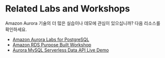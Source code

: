 # Related Labs and Workshops

Amazon Aurora 기술의 더 많은 실습이나 데모에 관심이 있으십니까? 다음 리소스를 확인하세요.

* [Amazon Aurora Labs for PostgreSQL](https://awsauroralabspostgres.com/)
* [Amazon RDS Purpose Built Workshop](https://github.com/aws-samples/amazon-rds-purpose-built-workshop)
* [Aurora MySQL Serverless Data API Live Demo](https://github.com/aws-samples/aurora-and-database-migration-labs/blob/master/Labs/Aurora%20MySQL/Aurora%20MySQL%20Serverless%20Data%20API%20Live%20Demo.pdf)
